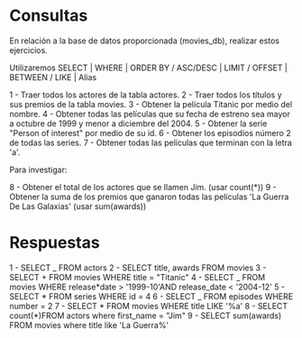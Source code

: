 # Consultas

En relación a la base de datos proporcionada (movies_db), realizar estos ejercicios.

Utilizaremos SELECT | WHERE | ORDER BY / ASC/DESC | LIMIT / OFFSET | BETWEEN / LIKE | Alias

1 - Traer todos los actores de la tabla actores.
2 - Traer todos los títulos y sus premios de la tabla movies.
3 - Obtener la película Titanic por medio del nombre.
4 - Obtener todas las películas que su fecha de estreno sea mayor a octubre de 1999 y menor a diciembre del 2004.
5 - Obtener la serie "Person of interest" por medio de su id.
6 - Obtener los episodios número 2 de todas las series.
7 - Obtener todas las películas que terminan con la letra 'a'.

Para investigar:

8 - Obtener el total de los actores que se llamen Jim. (usar count(\*))
9 - Obtener la suma de los premios que ganaron todas las películas 'La Guerra De Las Galaxias' (usar sum(awards))

# Respuestas

1 - SELECT _ FROM actors
2 - SELECT title, awards FROM movies
3 - SELECT + FROM movies WHERE title = "Titanic"
4 - SELECT _ FROM movies WHERE release*date > '1999-10'AND release_date < '2004-12'
5 - SELECT * FROM series WHERE id = 4
6 - SELECT \_ FROM episodes WHERE number = 2
7 - SELECT \* FROM movies WHERE title LIKE '%a'
8 - SELECT count(\*)FROM actors where first_name = "Jim"
9 - SELECT sum(awards) FROM movies where title like 'La Guerra%'
